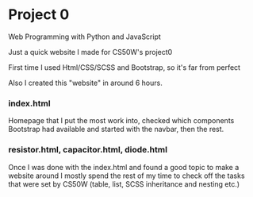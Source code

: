 # Project 0

Web Programming with Python and JavaScript

Just a quick website I made for CS50W's project0

First time I used Html/CSS/SCSS and Bootstrap, so it's far from perfect

Also I created this "website" in around 6 hours.

### index.html ###
Homepage that I put the most work into, checked which components Bootstrap had available
and started with the navbar, then the rest.

### resistor.html, capacitor.html, diode.html ###
Once I was done with the index.html and found a good topic to make a website around I mostly
spend the rest of my time to check off the tasks that were set by CS50W (table, list, SCSS inheritance and nesting etc.)


